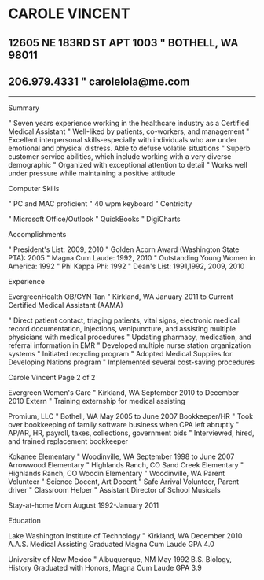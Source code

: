 
# CAROLE VINCENT
## 12605 NE 183RD ST APT 1003  " BOTHELL, WA 98011
## 206.979.4331 " carolelola@me<span>.</span>com

***


Summary
 

"	Seven years experience working in the healthcare industry as a Certified Medical Assistant
"	Well-liked by patients, co-workers, and management
"	Excellent interpersonal skills-especially with individuals who are under emotional and physical distress. Able to defuse volatile situations
"	Superb customer service abilities, which include working with a very diverse demographic
"	Organized with exceptional attention to detail
"	Works well under pressure while maintaining a positive attitude


Computer Skills
 

 
"	PC and MAC proficient
"	40 wpm keyboard
"	Centricity
 
"	Microsoft Office/Outlook
"	QuickBooks
"	DigiCharts
 


 
Accomplishments

"	President's List: 2009, 2010
"	Golden Acorn Award (Washington State PTA): 2005
"	Magna Cum Laude: 1992, 2010
"	Outstanding Young Women in America: 1992
"	Phi Kappa Phi: 1992
"	Dean's List: 1991,1992, 2009, 2010


 
Experience


  EvergreenHealth OB/GYN Tan  "  Kirkland, WA	           January 2011 to Current
Certified Medical Assistant (AAMA)

"	Direct patient contact, triaging patients, vital signs, electronic medical record documentation, injections, venipuncture, and assisting multiple physicians with medical procedures
"	Updating pharmacy, medication, and referral information in EMR
"	Developed multiple nurse station organization systems
"	Initiated recycling program
"	Adopted Medical Supplies for Developing Nations program
"	Implemented several cost-saving procedures
 
Carole Vincent Page 2 of 2

Evergreen Women's Care " Kirkland, WA	September 2010 to December 2010
Extern
"	Training externship for medical assisting

Promium, LLC "   Bothell, WA	May 2005 to June 2007
Bookkeeper/HR
"	Took over bookkeeping of family software business when CPA left abruptly
"	AP/AR, HR, payroll, taxes, collections, government bids
"	Interviewed, hired, and trained replacement bookkeeper

Kokanee Elementary " Woodinville, WA	September 1998 to June 2007 Arrowwood Elementary " Highlands Ranch, CO
Sand Creek Elementary " Highlands Ranch, CO Woodin Elementary " Woodinville, WA
Parent Volunteer
"	Science Docent, Art Docent
"	Safe Arrival Volunteer, Parent driver
"	Classroom Helper
"	Assistant Director of School Musicals

Stay-at-home Mom	August 1992-January 2011


Education
 

Lake Washington Institute of Technology " Kirkland, WA	December 2010
A.A.S. Medical Assisting Graduated Magna Cum Laude GPA 4.0

University of New Mexico " Albuquerque, NM	May 1992
B.S. Biology, History
Graduated with Honors, Magna Cum Laude GPA 3.9



